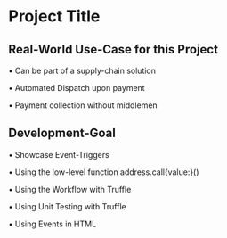 
# Project Title

## Real-World Use-Case for this Project
• Can be part of a supply-chain solution

• Automated Dispatch upon payment

• Payment collection without middlemen
## Development-Goal
• Showcase Event-Triggers

• Using the low-level function address.call{value:}()

• Using the Workflow with Truffle

• Using Unit Testing with Truffle

• Using Events in HTML

